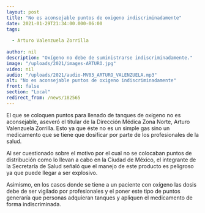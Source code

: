 ```yaml
---
layout: post
title: "No es aconsejable puntos de oxigeno indiscriminadamente"
date: 2021-01-29T21:34:00.000-06:00
tags:
  
  - Arturo Valenzuela Zorrilla
  
author: nil
description: "Oxígeno no debe de suministrarse indiscriminadamente."
image: "/uploads/2021/images-ARTURO.jpg"
video: nil
audio: "/uploads/2021/audio-MV03_ARTURO_VALENZUELA.mp3"
alt: "No es aconsejable puntos de oxigeno indiscriminadamente"
front: false
section: "Local"
redirect_from: /news/182565
---
```


El que se coloquen puntos para llenado de tanques de oxígeno no es aconsejable, aseveró el titular de la Dirección Médica Zona Norte, Arturo Valenzuela Zorrilla. Esto ya que éste no es un simple gas sino un medicamento que se tiene que dosificar por parte de los profesionales de la salud.

Al ser cuestionado sobre el motivo por el cual no se colocaban puntos de distribución como lo llevan a cabo en la Ciudad de México, el integrante de la Secretaría de Salud señaló que el manejo de este producto es peligroso ya que puede llegar a ser explosivo.

Asimismo, en los casos donde se tiene a un paciente con oxígeno las dosis debe de ser vigilado por profesionales y el poner este tipo de puntos generaría que personas adquieran tanques y apliquen el medicamento de forma indiscriminada.